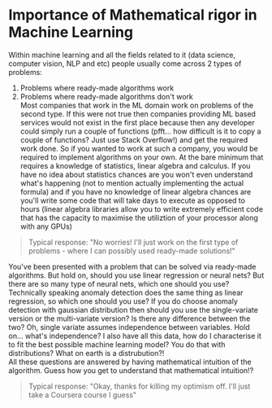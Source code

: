 # Importance of Mathematical rigor in Machine Learning

Within machine learning and all the fields related to it (data science, computer vision, NLP and etc) people usually come across 2 types of problems:
1) Problems where ready-made algorithms work
2) Problems where ready-made algorithms don't work   
Most companies that work in the ML domain work on problems of the second type. If this were not true then companies providing ML based services would not exist in the first place because then any developer could simply run a couple of functions (pfft... how difficult is it to copy a couple of functions? Just use Stack Overflow!) and get the required work done. So if you wanted to work at such a company, you would be required to implement algorithms on your own. At the bare minimum that requires a knowledge of statistics, linear algebra and calculus. If you have no idea about statistics chances are you won't even understand what's happening (not to mention actually implementing the actual formula) and if you have no knowledge of linear algebra chances are you'll write some code that will take days to execute as opposed to hours (linear algebra libraries allow you to write extremely efficient code that has the capacity to maximise the utiliztion of your processor along with any GPUs)

> Typical response: "No worries! I'll just work on the first type of problems - where I can possibly used ready-made solutions!"

You've been presented with a problem that can be solved via ready-made algorithms. But hold on, should you use linear regression or neural nets? But there are so many type of neural nets, which one should you use? Technically speaking anomaly detection does the same thing as linear regression, so which one should you use? If you do choose anomaly detection with gaussian distribution then should you use the single-variate version or the multi-variate version? Is there any difference between the two? Oh, single variate assumes independence between variables. Hold on... what's independence? I also have all this data, how do I characterise it to fit the best possible machine learning model? You do that with distributions? What on earth is a distrubution?!   
All these questions are answered by having mathematical intuition of the algorithm. Guess how you get to understand that mathematical intuition!?

> Typical response: "Okay, thanks for killing my optimism off. I'll just take a Coursera course I guess"
